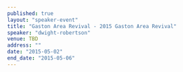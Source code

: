 ```yaml
---
published: true
layout: "speaker-event"
title: "Gaston Area Revival - 2015 Gaston Area Revival"
speaker: "dwight-robertson"
venue: TBD
address: ""
date: "2015-05-02"
end_date: "2015-05-06"
---
```



